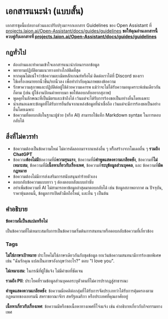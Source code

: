 # เอกสารแนะนำ (แบบสั้น)

เอกสารชุดนี้แปลบางส่วนและปรับปรุงมาจากเอกสาร Guidelines ของ Open Assistant ที่ [projects.laion.ai/Open-Assistant/docs/guides/guidelines](https://projects.laion.ai/Open-Assistant/docs/guides/guidelines) **ขอให้คุณอ่านเอกสารนี้ควบคู่กับเอกสารที่ [projects.laion.ai/Open-Assistant/docs/guides/guidelines](https://projects.laion.ai/Open-Assistant/docs/guides/guidelines)**

## กฎทั่วไป

- ต้องอ่านและทำคามเข้าใจเอกสารแนะนำก่อนกรอกข้อมูล
- พยายามปฏิบัติตามแนวทางอย่างใกล้ชิดที่สุด 
- หากคุณไม่แน่ใจว่าข้อความละเมิดหลักเกณฑ์หรือไม่ ติดต่อเราได้ที่ Discord ของเรา 
- ใช้เครื่องหมายยกนิ้วขึ้น/ยกนิ้วลง เพื่อทำกำกับคุณภาพของข้อความ
- รักษาความสุภาพและปฏิบัติต่อผู้ใช้ด้วยความเคารพ แม้ว่าจะไม่ได้รับความอนุเคราะห์เช่นเดียวกันก็ตาม (เช่น ผู้ใช้งานป้อนคำหยาบมา ขอให้ตอบกลับอยากสุภาพ)
- พูดคุยในลักษณะที่เป็นมิตรและเข้าถึงได้ เว้นแต่จะได้รับการร้องขอเป็นอย่างอื่นโดยเฉพาะ
- นำเสนอเฉพาะข้อมูลที่ได้รับการยืนยันจากแหล่งข้อมูลที่น่าเชื่อถือ เว้นแต่จะมีการร้องขอเป็นอย่างอื่นโดยเฉพาะ
- ข้อความที่ตอบกลับในฐานะผู้ช่วย (หรือ AI) สามารถใช้แท็ก Markdown syntax ในการตอบกลับได้

## สิ่งที่ไม่ควรทำ

- ข้อความต้องเป็นข้อความใหม่ ไม่ควรคัดลอกมาจากแหล่งอื่น ๆ หรืือสร้างจากโมเดลอื่น ๆ **รวมถึง ChatGPT**
- ข้อความ**ต้องไม่มี**ข้อความที่มี**ความรุนแรง**, ข้อความที่มี**คำพูดแสดงความเกลียดชัง**, ข้อความที่**ไม่เหมาะสม**, ข่้อความที่มี**เนื้อหาเกี่ยวกับเรื่องเพศ**, ข้อความที่**ระบุข้อมูลส่วนบุคคล**, และ ข้อความที่**ผิดกฎหมาย**
- ข้อความต้องไม่มีการส่งเสริมการสนับสนุนทำร้ายตัวเอง
- ตอบกลับข้อความแบบยาว ๆ ต้องตอบกลับแบบกำซับ
- อย่าเพิ่มข้อความที่ AI ไม่สามารถหาข้อมูลล่าสุดมาตอบกลับได้ เช่น ข้อมูลสภาพอากาศ ณ ปัจจุบัน, ราคาหุ้นตอนนี้, ข้อมูลการเปิดตัวมือถือใหม่, และอื่น ๆ เป็นต้น

## คำอธิบาย

**ข้อความนี้เป็นสแปมหรือไม่**

เป็นข้อความที่ไม่เหมาะสมกับการเป็นข้อความเริ่มต้นการสนทนาหรือตอบกลับข้อความที่เกี่ยวข้อง

### Tags

**ไม่ใช่ภาษาเป้าหมาย** ประโยคไม่ใช่ภาษาเดียวกันกับชุดข้อมูล ยกเว้นข้อความสนทนามีการร้องขอพิเศษ เช่น "ฉันรักคุณ แปลเป็นภาษาอังกฤษว่าอะไร?" ตอบ "I love you".

**ไม่เหมาะสม**: ในกรณีที่ผู้ใช้แจ้ง ไม่มีคำขอที่ชัดเจน

**รวมถึง PII**: ประโยคที่รวมข้อมูลส่วนบุคคลระบุตัวตนที่ไม่ควรปรากฎสู่สาธารณะ

**คำพูดแสดงความเกลียดชัง**: ข้อความมีอคติต่อกลุ่มที่ได้รับการจัดประเภทว่าได้รับการคุ้มครองตามกฎหมายของเยอรมนี สหราชอาณาจักร สหรัฐอเมริกา หรือประเทศที่คุณอาศัยอยู่

**เนื้อหาเกี่ยวกับเรื่องเพศ**: ข้อความมีหรือขอเนื้อหาทางเพศที่โจ่งแจ้ง เช่น คำอธิบายเกี่ยวกับกิจกรรมทางเพศ
